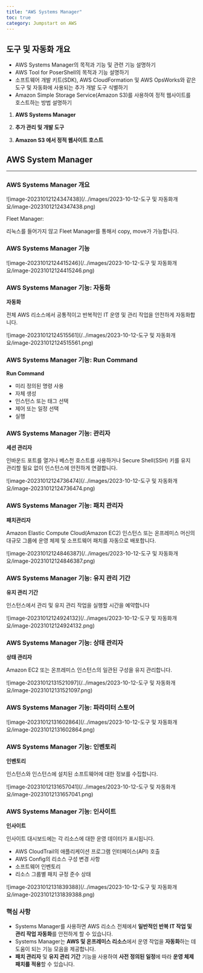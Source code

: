 ```yaml
---
title: "AWS Systems Manager"
toc: true
category: Jumpstart on AWS
---
```


## 도구 및 자동화 개요

- AWS Systems Manager의 목적과 기능 및 관련 기능 설명하기
- AWS Tool for PoserShell의 목적과 기능 설명하기
- 소프트웨어 개발 키트(SDK), AWS CloudFormation 및 AWS OpsWorks와 같은 도구 및 자동화에 사용되는 추가 개발 도구 식별하기
- Amazon Simple Storage Service(Amazon S3)를 사용하여 정적 웹사이트를 호스트하는 방법 설명하기

1. **AWS Systems Manager**

2. **추가 관리 및 개발 도구**

3. **Amazon S3 에서 정적 웹사이트 호스트**

## AWS System Manager

---

### AWS Systems Manager 개요

![image-20231012124347438](/../images/2023-10-12-도구 및 자동화개요/image-20231012124347438.png)

Fleet Manager:

리눅스를 들어가지 않고 Fleet Manager를 통해서 copy, move가 가능합니다.

### AWS Systems Manager 기능

![image-20231012124415246](/../images/2023-10-12-도구 및 자동화개요/image-20231012124415246.png)

### AWS Systems Manager 기능: 자동화

**자동화**

전체 AWS 리소스에서 공통적이고 반복적인 IT 운영 및 관리 작업을 안전하게 자동화합니다.

![image-20231012124515561](/../images/2023-10-12-도구 및 자동화개요/image-20231012124515561.png)

### AWS Systems Manager 기능: Run Command

**Run Command**

- 미리 정의된 명령 사용
- 자체 생성
- 인스턴스 또는 태그 선택
- 제어 또는 일정 선택
- 실행

### AWS Systems Manager 기능: 관리자

**세션 관리자**

인바운드 포트를 열거나 베스천 호스트를 사용하거나 Secure Shell(SSH) 키를 유지 관리할 필요 없이 인스턴스에 안전하게 연결합니다.

![image-20231012124736474](/../images/2023-10-12-도구 및 자동화개요/image-20231012124736474.png)

### AWS Systems Manager 기능: 패치 관리자

**패치관리자**

Amazon Elastic Compute Cloud(Amazon EC2) 인스턴스 또는 온프레미스 머신의 대규모 그룹에 운영 체제 및 소프트웨어 패치를 자동으로 배포합니다.

![image-20231012124846387](/../images/2023-10-12-도구 및 자동화개요/image-20231012124846387.png)

### AWS Systems Manager 기능: 유지 관리 기간

**유지 관리 기간** 

인스턴스에서 관리 및 유지 관리 작업을 실행할 시간을 예약합니다

![image-20231012124924132](/../images/2023-10-12-도구 및 자동화개요/image-20231012124924132.png)

### AWS Systems Manager 기능: 상태 관리자

**상태 관리자**

Amazon EC2  또는 온프레미스 인스턴스의 일관된 구성을 유지 관리합니다.

![image-20231012131521097](/../images/2023-10-12-도구 및 자동화개요/image-20231012131521097.png)

### AWS Systems Manager 기능: 파라미터 스토어

![image-20231012131602864](/../images/2023-10-12-도구 및 자동화개요/image-20231012131602864.png)

### AWS Systems Manager 기능: 인벤토리

**인벤토리**

인스턴스와 인스턴스에 설치된 소프트웨어에 대한 정보를 수집합니다.

![image-20231012131657041](/../images/2023-10-12-도구 및 자동화개요/image-20231012131657041.png)

### AWS Systems Manager 기능: 인사이트

**인사이트**

인사이트 대시보드에는 각 리소스에 대한 운영 데이터가 표시됩니다.

- AWS CloudTrail의 애플리케이션 프로그램 인터페이스(API) 호출
- AWS Config의 리소스 구성 변경 사항
- 소프트웨어 인벤토리
- 리소스 그룹별 패치 규정 준수 상태

![image-20231012131839388](/../images/2023-10-12-도구 및 자동화개요/image-20231012131839388.png)

### 핵심 사항

- Systems Manager를 사용하면 AWS 리소스 전체에서 **일반적인 반복 IT 작업 및 관리 작업 자동화**를 안전하게 할 수 있습니다. 
-  Systems Manager는 **AWS 및 온프레미스 리소스**에서 운영 작업을 **자동화**하는 데 도움이 되는 기능 모음을 제공합니다. 
-  **패치 관리자** 및 **유지 관리 기간** 기능을 사용하여 **사전 정의된 일정**에 따라 **운영 체제 패치를 적용**할 수 있습니다.